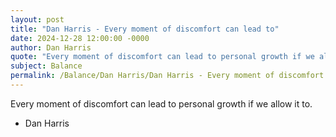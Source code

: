```yaml
---
layout: post
title: "Dan Harris - Every moment of discomfort can lead to"
date: 2024-12-28 12:00:00 -0000
author: Dan Harris
quote: "Every moment of discomfort can lead to personal growth if we allow it to."
subject: Balance
permalink: /Balance/Dan Harris/Dan Harris - Every moment of discomfort can lead to
---
```


Every moment of discomfort can lead to personal growth if we allow it to.

- Dan Harris

